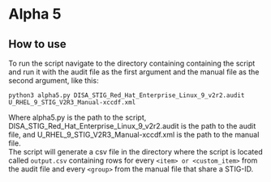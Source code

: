 # Alpha 5

## How to use
To run the script navigate to the directory containing containing the script and run it with the audit file as the first argument and the manual file as the second argument, like this:
```
python3 alpha5.py DISA_STIG_Red_Hat_Enterprise_Linux_9_v2r2.audit U_RHEL_9_STIG_V2R3_Manual-xccdf.xml
```
Where alpha5.py is the path to the script, DISA_STIG_Red_Hat_Enterprise_Linux_9_v2r2.audit is the path to the audit file, and U_RHEL_9_STIG_V2R3_Manual-xccdf.xml is the path to the manual file.  
The script will generate a csv file in the directory where the script is located called `output.csv` containing rows for every `<item> or <custom_item>` from the audit file and every `<group>` from the manual file that share a STIG-ID.
